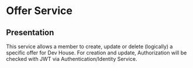 # Offer Service

## Presentation

This service allows a member to create, update or delete (logically) a specific offer for Dev House. For creation and update, Authorization will be checked with JWT via Authentication/Identity Service.

